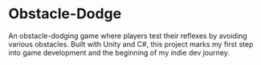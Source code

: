 # Obstacle-Dodge
An obstacle-dodging game where players test their reflexes by avoiding various obstacles. Built with Unity and C#, this project marks my first step into game development and the beginning of my indie dev journey.
